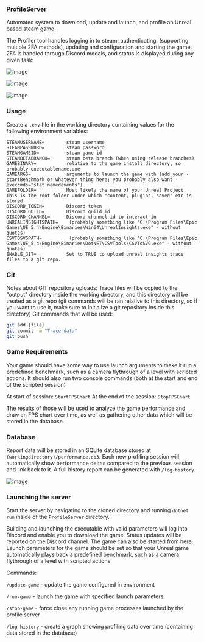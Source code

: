 ### ProfileServer

Automated system to download, update and launch, and profile an Unreal based steam game.

The Profiler tool handles logging in to steam, authenticating, (supporting multiple 2FA methods), updating and configuration and starting the game.
2FA is handled through Discord modals, and status is displayed during any given task:

![image](https://github.com/user-attachments/assets/0f3aa525-6b8f-43ed-9cd7-c20f9494ca54)

![image](https://github.com/user-attachments/assets/74f9d6cc-2b08-4123-969b-6affaf72ed13)

![image](https://github.com/user-attachments/assets/78396612-fb46-4301-b434-2987254fc360)

### Usage

Create a `.env` file in the working directory containing values for the following environment variables:

```
STEAMUSERNAME=        steam username
STEAMPASSWORD=        steam password
STEAMGAMEID=          steam game id
STEAMBETABRANCH=      steam beta branch (when using release branches)
GAMEBINARY=           relative to the game install directory, so probably executablename.exe
GAMEARGS=             arguments to launch the game with (add your -startBenchmark or whatever thing here; you probably also want -execcmds="stat namedevents")
GAMEFOLDER=           Most likely the name of your Unreal Project. This is the root folder under which "content, plugins, saved" etc is stored
DISCORD_TOKEN=        Discord token
DISCORD_GUILD=        Discord guild id
DISCORD_CHANNEL=      Discord channel id to interact in
UNREALINSIGHTSPATH=    (probably something like "C:\Program Files\Epic Games\UE_5.4\Engine\Binaries\Win64\UnrealInsights.exe" - without quotes)
CSVTOSVGPATH=          (probably something like "C:\Program Files\Epic Games\UE_5.4\Engine\Binaries\DotNET\CSVTools\CSVToSVG.exe" - without quotes) 
ENABLE_GIT=           Set to TRUE to upload unreal insights trace files to a git repo.
```
### Git
Notes about GIT repository uploads:
Trace files will be copied to the "output" directory inside the working directory, and this directory will be treated as a git repo (git commands will be ran relative to this directory, so if you want to use it, make sure to initialize a git repository inside this directory)
Git commands that will be used:
```sh
git add {file}
git commit -m "Trace data"
git push
```

### Game Requirements
Your game should have some way to use launch arguments to make it run a predefined benchmark, such as a camera flythrough of a level with scripted actions. It should also run two console commands (both at the start and end of the scripted session)

At start of session: `StartFPSChart`
At the end of the session: `StopFPSChart`

The results of those will be used to analyze the game performance and draw an FPS chart over time, as well as gathering other data which will be stored in the database.

### Database
Report data will be stored in an SQLite database stored at `(workingdirectory)/performance.db3`.
Each new profiling session will automatically show performance deltas compared to the previous session and link back to it. A full history report can be generated with `/log-history`.

![image](https://github.com/user-attachments/assets/8ecd8b8d-4f14-4bed-a612-8b2c7cad8c32)

### Launching the server
Start the server by navigating to the cloned directory and running `dotnet run` inside of the `ProfileServer` directory.

Building and launching the executable with valid parameters will log into Discord and enable you to download the game. Status updates will be reported on the Discord channel. The game can also be started from here.
Launch parameters for the game should be set so that your Unreal game automatically plays back a predefined benchmark, such as a camera flythrough of a level with scripted actions.

Commands:

`/update-game` - update the game configured in environment

`/run-game` - launch the game with specified launch parameters

`/stop-game` - force close any running game processes launched by the profile server

`/log-history` - create a graph showing profiling data over time (containing data stored in the database)
